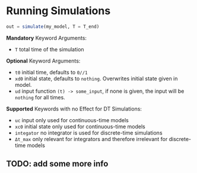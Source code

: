 # Running Simulations

```julia
out = simulate(my_model, T = T_end)
```

__Mandatory__ Keyword Arguments:

* `T` total time of the simulation

__Optional__ Keyword Arguments:

* `t0` initial time, defaults to `0//1`
* `xd0` initial state, defaults to `nothing`. Overwrites initial state given in model.
* `ud` input function  `(t) -> some_input`, if none is given, the input will be `nothing` for all times.

__Supported__ Keywords with no Effect for DT Simulations:

* `uc` input only used for continuous-time models
* `xc0` initial state only used for continuous-time models
* `integator` no integrator is used for discrete-time simulations
* `Δt_max` only relevant for integrators and therefore irrelevant for discrete-time models

## TODO: add some more info